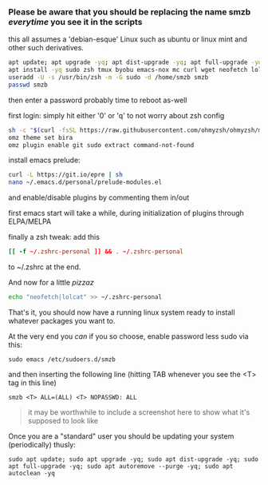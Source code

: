 ### Please be aware that you should be replacing the name smzb *everytime* you see it in the scripts

this all assumes a 'debian-esque' Linux such as ubuntu or linux mint and other such derivatives.
```bash
apt update; apt upgrade -yq; apt dist-upgrade -yq; apt full-upgrade -yq; apt autoremove --purge -yq; apt autoclean -yq
apt install -yq sudo zsh tmux byobu emacs-nox mc curl wget neofetch lolcat git
useradd -U -s /usr/bin/zsh -m -G sudo -d /home/smzb smzb
passwd smzb
```
then enter a password
probably time to reboot as-well

first login:
simply hit either '0' or 'q' to not worry about zsh config

```zsh
sh -c "$(curl -fsSL https://raw.githubusercontent.com/ohmyzsh/ohmyzsh/master/tools/install.sh)"
omz theme set bira
omz plugin enable git sudo extract command-not-found
```

install emacs prelude:
```zsh
curl -L https://git.io/epre | sh
nano ~/.emacs.d/personal/prelude-modules.el
```

and enable/disable plugins by commenting them in/out

first emacs start will take a while, during initialization of plugins through ELPA/MELPA

finally a zsh tweak: add this 
```rc
[[ -f ~/.zshrc-personal ]] && . ~/.zshrc-personal
```

to ~/.zshrc at the end.

And now for a little *pizzaz*
```bash
echo "neofetch|lolcat" >> ~/.zshrc-personal
```

That's it, you should now have a running linux system ready to install whatever packages you want to.

At the very end you *can* if you so choose, enable password less sudo via this:
```shell
sudo emacs /etc/sudoers.d/smzb
```
and then inserting the following line (hitting TAB whenever you see the \<T> tag in this line)
```shell
smzb <T> ALL=(ALL) <T> NOPASSWD: ALL
```

> it may be worthwhile to include a screenshot here to show what it's supposed to look like

Once you are a "standard" user you should be updating your system (periodically) thusly:
```shell
sudo apt update; sudo apt upgrade -yq; sudo apt dist-upgrade -yq; sudo apt full-upgrade -yq; sudo apt autoremove --purge -yq; sudo apt autoclean -yq
```